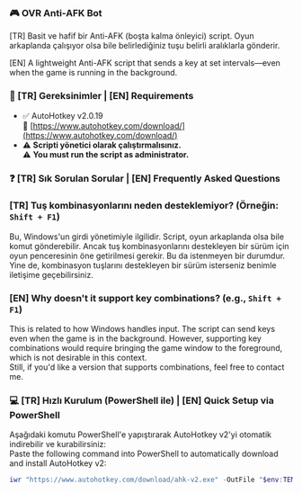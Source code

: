 ### 🎮 OVR Anti-AFK Bot

[TR] Basit ve hafif bir Anti-AFK (boşta kalma önleyici) script. Oyun arkaplanda çalışıyor olsa bile belirlediğiniz tuşu belirli aralıklarla gönderir.

[EN] A lightweight Anti-AFK script that sends a key at set intervals—even when the game is running in the background.

### 🧰 [TR] Gereksinimler | [EN] Requirements

- ✅ AutoHotkey v2.0.19  
  🔗 [https://www.autohotkey.com/download/](https://www.autohotkey.com/download/)  
- ⚠️ **Scripti yönetici olarak çalıştırmalısınız.**  
  ⚠️ **You must run the script as administrator.**

### ❓ [TR] Sık Sorulan Sorular | [EN] Frequently Asked Questions

### [TR] Tuş kombinasyonlarını neden desteklemiyor? (Örneğin: `Shift + F1`)  
Bu, Windows'un girdi yönetimiyle ilgilidir. Script, oyun arkaplanda olsa bile komut gönderebilir. Ancak tuş kombinasyonlarını destekleyen bir sürüm için oyun penceresinin öne getirilmesi gerekir. Bu da istenmeyen bir durumdur.  
Yine de, kombinasyon tuşlarını destekleyen bir sürüm isterseniz benimle iletişime geçebilirsiniz.

### [EN] Why doesn't it support key combinations? (e.g., `Shift + F1`)  
This is related to how Windows handles input. The script can send keys even when the game is in the background. However, supporting key combinations would require bringing the game window to the foreground, which is not desirable in this context.  
Still, if you'd like a version that supports combinations, feel free to contact me.

### 💻 [TR] Hızlı Kurulum (PowerShell ile) | [EN] Quick Setup via PowerShell

Aşağıdaki komutu PowerShell'e yapıştırarak AutoHotkey v2'yi otomatik indirebilir ve kurabilirsiniz:  
Paste the following command into PowerShell to automatically download and install AutoHotkey v2:

```powershell
iwr "https://www.autohotkey.com/download/ahk-v2.exe" -OutFile "$env:TEMP\ahk.exe"; Start-Process "$env:TEMP\ahk.exe" "/S" -Wait; Remove-Item "$env:TEMP\ahk.exe"
